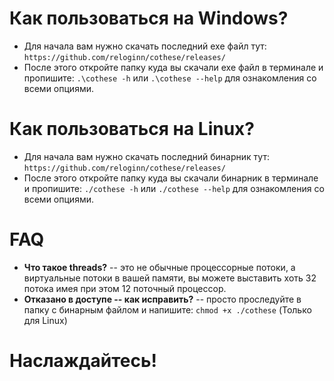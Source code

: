 # Как пользоваться на Windows?
- Для начала вам нужно скачать последний exe файл тут: ```https://github.com/reloginn/cothese/releases/```
- После этого откройте папку куда вы скачали exe файл в терминале и пропишите: ```.\cothese -h``` или ```.\cothese --help``` для ознакомления со всеми опциями.
# Как пользоваться на Linux?
- Для начала вам нужно скачать последний бинарник тут: ```https://github.com/reloginn/cothese/releases/```
- После этого откройте папку куда вы скачали бинарник в терминале и пропишите: ```./cothese -h``` или ```./cothese --help``` для ознакомления со всеми опциями.
# FAQ
- **Что такое threads?** -- это не обычные процессорные потоки, а виртуальные потоки в вашей памяти, вы можете выставить хоть 32 потока имея при этом 12 поточный процессор.
- **Отказано в доступе -- как исправить?** -- просто проследуйте в папку с бинарным файлом и напишите: ```chmod +x ./cothese``` (Только для Linux)
# Наслаждайтесь!
